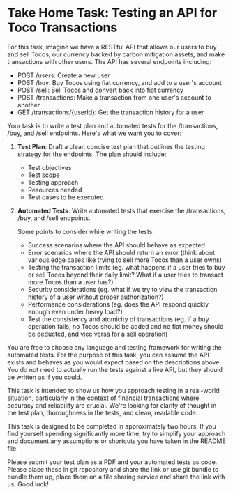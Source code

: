 # Take Home Task: Testing an API for Toco Transactions

For this task, imagine we have a RESTful API that allows our users to buy and sell Tocos, our currency backed by carbon mitigation assets, and make transactions with other users. The API has several endpoints including:

- POST /users: Create a new user
- POST /buy: Buy Tocos using fiat currency, and add to a user's account
- POST /sell: Sell Tocos and convert back into fiat currency
- POST /transactions: Make a transaction from one user's account to another
- GET /transactions/{userId}: Get the transaction history for a user

Your task is to write a test plan and automated tests for the /transactions, /buy, and /sell endpoints. Here's what we want you to cover:

1. **Test Plan**: Draft a clear, concise test plan that outlines the testing strategy for the endpoints. The plan should include:

   - Test objectives
   - Test scope
   - Testing approach
   - Resources needed
   - Test cases to be executed

2. **Automated Tests**: Write automated tests that exercise the /transactions, /buy, and /sell endpoints. 

    Some points to consider while writing the tests:

    - Success scenarios where the API should behave as expected
    - Error scenarios where the API should return an error (think about various edge cases like trying to sell more Tocos than a user owns)
    - Testing the transaction limits (eg. what happens if a user tries to buy or sell Tocos beyond their daily limit? What if a user tries to transact more Tocos than a user has?)
    - Security considerations (eg. what if we try to view the transaction history of a user without proper authorization?)
    - Performance considerations (eg. does the API respond quickly enough even under heavy load?)
    - Test the consistency and atomicity of transactions (eg. if a buy operation fails, no Tocos should be added and no fiat money should be deducted, and vice versa for a sell operation)

You are free to choose any language and testing framework for writing the automated tests. For the purpose of this task, you can assume the API exists and behaves as you would expect based on the descriptions above. You do not need to actually run the tests against a live API, but they should be written as if you could.

This task is intended to show us how you approach testing in a real-world situation, particularly in the context of financial transactions where accuracy and reliability are crucial. We're looking for clarity of thought in the test plan, thoroughness in the tests, and clean, readable code. 

This task is designed to be completed in approximately two hours. If you find yourself spending significantly more time, try to simplify your approach and document any assumptions or shortcuts you have taken in the README file.

Please submit your test plan as a PDF and your automated tests as code. Please place these in git repository and share the link or use git bundle to bundle them up, place them on a file sharing service and share the link with us. Good luck!
